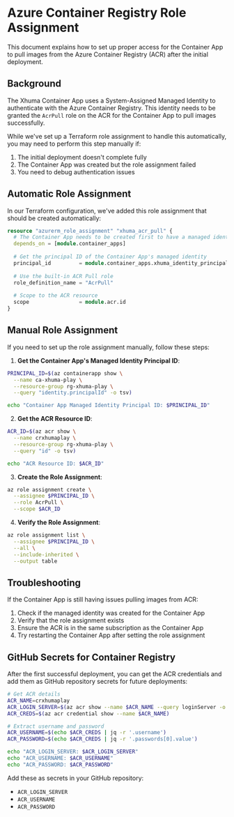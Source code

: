 # Azure Container Registry Role Assignment

This document explains how to set up proper access for the Container App to pull images from the Azure Container Registry (ACR) after the initial deployment.

## Background

The Xhuma Container App uses a System-Assigned Managed Identity to authenticate with the Azure Container Registry. This identity needs to be granted the `AcrPull` role on the ACR for the Container App to pull images successfully.

While we've set up a Terraform role assignment to handle this automatically, you may need to perform this step manually if:

1. The initial deployment doesn't complete fully 
2. The Container App was created but the role assignment failed
3. You need to debug authentication issues

## Automatic Role Assignment 

In our Terraform configuration, we've added this role assignment that should be created automatically:

```terraform
resource "azurerm_role_assignment" "xhuma_acr_pull" {
  # The Container App needs to be created first to have a managed identity
  depends_on = [module.container_apps]
  
  # Get the principal ID of the Container App's managed identity
  principal_id         = module.container_apps.xhuma_identity_principal_id
  
  # Use the built-in ACR Pull role
  role_definition_name = "AcrPull"
  
  # Scope to the ACR resource
  scope                = module.acr.id
}
```

## Manual Role Assignment

If you need to set up the role assignment manually, follow these steps:

1. **Get the Container App's Managed Identity Principal ID**:

```bash
PRINCIPAL_ID=$(az containerapp show \
  --name ca-xhuma-play \
  --resource-group rg-xhuma-play \
  --query "identity.principalId" -o tsv)

echo "Container App Managed Identity Principal ID: $PRINCIPAL_ID"
```

2. **Get the ACR Resource ID**:

```bash
ACR_ID=$(az acr show \
  --name crxhumaplay \
  --resource-group rg-xhuma-play \
  --query "id" -o tsv)

echo "ACR Resource ID: $ACR_ID"
```

3. **Create the Role Assignment**:

```bash
az role assignment create \
  --assignee $PRINCIPAL_ID \
  --role AcrPull \
  --scope $ACR_ID
```

4. **Verify the Role Assignment**:

```bash
az role assignment list \
  --assignee $PRINCIPAL_ID \
  --all \
  --include-inherited \
  --output table
```

## Troubleshooting

If the Container App is still having issues pulling images from ACR:

1. Check if the managed identity was created for the Container App
2. Verify that the role assignment exists
3. Ensure the ACR is in the same subscription as the Container App
4. Try restarting the Container App after setting the role assignment

## GitHub Secrets for Container Registry

After the first successful deployment, you can get the ACR credentials and add them as GitHub repository secrets for future deployments:

```bash
# Get ACR details
ACR_NAME=crxhumaplay
ACR_LOGIN_SERVER=$(az acr show --name $ACR_NAME --query loginServer -o tsv)
ACR_CREDS=$(az acr credential show --name $ACR_NAME)

# Extract username and password
ACR_USERNAME=$(echo $ACR_CREDS | jq -r '.username')
ACR_PASSWORD=$(echo $ACR_CREDS | jq -r '.passwords[0].value')

echo "ACR_LOGIN_SERVER: $ACR_LOGIN_SERVER"
echo "ACR_USERNAME: $ACR_USERNAME"
echo "ACR_PASSWORD: $ACR_PASSWORD"
```

Add these as secrets in your GitHub repository:
- `ACR_LOGIN_SERVER`
- `ACR_USERNAME`
- `ACR_PASSWORD`
